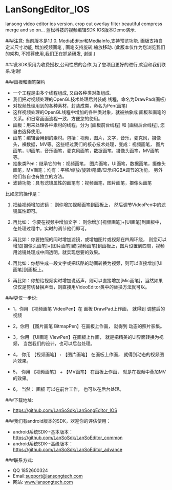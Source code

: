 # LanSongEditor_IOS
lansong  video  editor   ios version. crop cut overlay  filter beautiful compress merge and so on...
 蓝松科技的视频编辑SDK IOS版本Demo演示.
 
###注意: 当前版本是1.1.0. 
	MediaEditor和MediaInfo,支持预览功能.
	画板支持自定义尺寸功能, 增加视频画笔 , 画笔支持旋转,缩放移动.
	(此版本仅作为您浏览我们的架构, 不推荐使用,我们正在抓紧研发, 谢谢.) 


###此SDK采用为收费授权,公司性质的合作,为了您项目更好的进行,欢迎和我们联系.谢谢!

###画板和画笔架构
*   一个工程是由多个线程组成, 又由各种类对象组成. 
*   我们把对视频处理的OpenGL技术处理后封装成 线程，命名为DrawPad(画板)
*   对视频处理用到的各种素材，封装成类，命名为Pen(画笔)
*   这样视频处理的OpenGL线程中增加的各种类对象，就被抽象成 画板和画笔的关系。和日常画画流程一致，方便您的使用。
*   画板：用来处理各种素材的线程，分为 [画板前台线程] 和 [画板后台线程], 您自由选择使用。
*   画笔：编辑会用到的素材。包括：视频，图片，文字，音乐，麦克风，摄像头，裸数据，MV等。这些经过我们的核心技术处理，变成：视频画笔， 		图片画笔，UI画笔，音乐画笔，麦克风画笔，数据画笔，摄像头画笔，MV画笔等。
*   抽象类Pen：继承它的有：视频画笔， 图片画笔，UI画笔，数据画笔，摄像头画笔，MV画笔；均有：平移/缩放/旋转/隐藏/显示/RGBA调节的功能。
		另外他们各自也有独立的方法。
*   滤镜功能：具有滤镜属性的画笔有：视频画笔，图片画笔，摄像头画笔


比如您的操作是：
1.	把给视频增加滤镜： 则你增加视频画笔到画板上， 然后调节VideoPen中的滤镜属性即可。

2.	再比如： 你要在视频中增加文字： 则你增加[视频画笔]+[UI画笔]到画板中，在处理过程中，实时的调节他们即可。

3.	再比如：你要拍照的同时增加滤镜，或增加图片或视频在四周环绕， 则您可以增加[摄像头画笔]+[图片画笔]或[视频画笔]到画板上，图片设置到四周，视频用滤镜处理成中间透明，就实现您要的效果。

4.	再比如：你想生成一段文字或把炫酷的动画转换为视频，则可以直接增加[UI画笔]到画板上。

5.	再比如：你想给视频实时增加说话声，则可以直接增加[Mic画笔]，当然如果仅仅是剪切替换声音，则直接用VideoEditor类中的替换方法就可以。

											


###更仅一步说:
*	1，你用 【视频画笔 VideoPen】在 画板 DrawPad上作画， 就得到 调整后的视频

* 2，你用  【图片画笔 BitmapPen】在画板上作画， 就得到 动态的照片影集。

*	3，你用 【UI画笔  ViewPen】在画板上作画， 就是把精美的UI界面转换为视频， 当然我们的设计，也可以后台处理。

* 4， 你用 【视频画笔】+ 【图片画笔】 在画板上作画， 就得到动态的视频图片效果。

* 5， 你用  【视频画笔】 + 【MV画笔】 在画板上作画， 就是在视频中叠加MV的效果。

* 6， 当然： 画板 可以在前台工作， 也可以在后台处理。



###下载地址: 
*  https://github.com/LanSoSdk/LanSongEditor_IOS

###我们有android版本的SDK，欢迎你的评估使用：
*	android系统SDK--基本版本：https://github.com/LanSoSdk/LanSoEditor_common
*	android系统SDK--高级版本：https://github.com/LanSoSdk/LanSoEditor_advance

###联系方式:
*   QQ 1852600324 
*   Email:support@lansongtech.com
*   网站: www.lansongtech.com